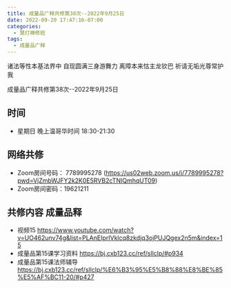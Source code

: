 ```yaml
---
title: 成量品广释共修第38次--2022年9月25日
date: 2022-09-20 17:47:16-07:00
categories:
  - 慧灯禅修班
tags:
  - 成量品广释
---
```



诸法等性本基法界中 自现圆满三身游舞力 离障本来怙主龙钦巴 祈请无垢光尊常护我

成量品广释共修第38次--2022年9月25日

## 时间

* 星期日 晚上温哥华时间 18:30-21:30

## 网络共修

* Zoom房间号码： 7789995278 (https://us02web.zoom.us/j/7789995278?pwd=VjZmbWJFY2k2K0E5RVB2cTNIQmhqUT09)
* Zoom房间密码：19621211

## 共修内容 成量品释

* 视频15 https://www.youtube.com/watch?v=UO462unv74g&list=PLAnEIprIVklcq8zkdjq3ojPUJQgex2n5m&index=15
* 成量品第15课学习资料 https://bj.cxb123.cc/ref/sllclp/#p934
* 成量品第15课法师辅导 https://bj.cxb123.cc/ref/sllclp/%E6%B3%95%E5%B8%88%E8%BE%85%E5%AF%BC11-20/#p427